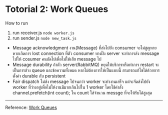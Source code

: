 # Totorial 2: Work Queues
How to run
1.  run receiver.js
    `node worker.js`
2. run sender.js
	`node new_task.js`

- Message acknowledgment
    งาน(Message) ที่ส่งไปยัง consumer จะไม่สูญหายหากเกิดการ lost connection ที่ตัว consumer
    ทางฝั่ง server จะทำการส่ง message ไปให้ cosumer คนถัดไปเพื่อไม่ให้เสีย message ไป
- Message durability
    ถ้าตัว server(RabbitMQ) หยุดให้บริการหรือทำการ restart จะเป็นการล้าง queue และข้อความทั้งหมด หากไม่ต้องการให้เป็นแบบนี้
    สามารถแก้ไขได้ด้วยการตั้งค่า durable กับ persistent
- Fair dispatch
    ไม่ส่ง message ไปจนกว่า worker จะทำงานเสร็จ แต่จะจัดส่งไปยัง worker ที่ว่างอยู่เพื่อไม่ให้งานมีมากเกินไปใน 1 worker 
    โดยใช้คำสั่ง channel.prefetch(int count); ใน count ใส่จำนวน messge ที่จะให้รับได้สูงสุด
------------

Reference:
[Work Queues](https://www.rabbitmq.com/tutorials/tutorial-two-javascript.html "Work Queues")
